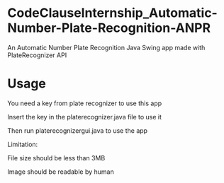 # CodeClauseInternship_Automatic-Number-Plate-Recognition-ANPR
An Automatic Number Plate Recognition Java Swing app made with PlateRecognizer API

# Usage
You need a key from plate recognizer to use this app

Insert the key in the platerecognizer.java file to use it

Then run platerecognizergui.java to use the app

Limitation:

File size should be less than 3MB

Image should be readable by human 
